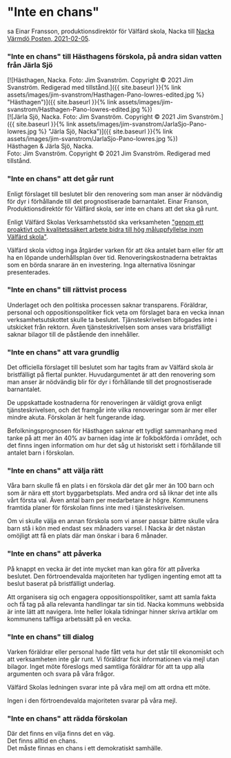 # "Inte en chans"

sa Einar Fransson, produktionsdirektör för Välfärd skola, Nacka
till [Nacka Värmdö Posten, 2021-02-05](https://www.nvp.se/Nacka/Nacka/hasthagens-forskola-foreslas-laggas-ned).

### "Inte en chans" till Hästhagens förskola, på andra sidan vatten från Järla Sjö

[![Hästhagen, Nacka. Foto: Jim Svanström. Copyright &copy; 2021 Jim Svanström. Redigerad med tillstånd.]({{ site.baseurl }}{% link assets/images/jim-svanstrom/Hasthagen-Pano-lowres-edited.jpg %} "Hästhagen")]({{ site.baseurl }}{% link assets/images/jim-svanstrom/Hasthagen-Pano-lowres-edited.jpg %})  
[![Järla Sjö, Nacka. Foto: Jim Svanström. Copyright &copy; 2021 Jim Svanström.]({{ site.baseurl }}{% link assets/images/jim-svanstrom/JarlaSjo-Pano-lowres.jpg %} "Järla Sjö, Nacka")]({{ site.baseurl }}{% link assets/images/jim-svanstrom/JarlaSjo-Pano-lowres.jpg %})  
Hästhagen & Järla Sjö, Nacka.  
Foto: Jim Svanström. Copyright &copy; 2021 Jim Svanström. Redigerad med tillstånd.

### "Inte en chans" att det går runt

Enligt förslaget till beslutet blir den renovering som man anser är nödvändig för dyr i förhållande till det prognostiserade barnantalet. Einar Franson, Produktionsdirektör för Välfärd skola, ser inte en chans att det ska gå runt. 

Enligt Välfärd Skolas Verksamhetsstöd ska verksamheten ["genom ett proaktivt och kvalitetssäkert arbete bidra till hög måluppfyllelse inom Välfärd skola"](https://www.nacka.se/medarbetare/enheter/valfard-skola-verksamhetsstod/om-enheten/).

Välfärd skola vidtog inga åtgärder varken för att öka antalet barn eller för att ha en löpande underhållsplan över tid. Renoveringskostnaderna betraktas som en börda snarare än en investering. Inga alternativa lösningar presenterades.


### "Inte en chans" till rättvist process

Underlaget och den politiska processen saknar transparens. Föräldrar, personal och oppositionspolitiker fick veta om förslaget bara en vecka innan verksamhetsutskottet skulle ta beslutet. Tjänsteskrivelsen bifogades inte i utskicket från rektorn. Även tjänsteskrivelsen som anses vara bristfälligt saknar bilagor till de påstående den innehåller. 


### "Inte en chans" att vara grundlig

Det officiella förslaget till beslutet som har tagits fram av Välfärd skola är bristfälligt på flertal punkter. Huvudargumentet är att den renovering som man anser är nödvändig blir för dyr i förhållande till det prognostiserade barnantalet.

De uppskattade kostnaderna för renoveringen är väldigt grova enligt tjänsteskrivelsen, och det framgår inte vilka renoveringar som är mer eller mindre akuta. Förskolan är helt fungerande idag. 

Befolkningsprognosen för Hästhagen saknar ett tydligt sammanhang med tanke på att mer än 40% av barnen idag inte är folkbokförda i området, och det finns ingen information om hur det såg ut historiskt sett i förhållande till antalet barn i förskolan.


### "Inte en chans" att välja rätt

Våra barn skulle få en plats i en förskola där det går mer än 100 barn och som är nära ett stort byggarbetsplats. Med andra ord så liknar det inte alls vårt första val. Även antal barn per medarbetare är högre. Kommunens framtida planer för förskolan finns inte med i tjänsteskrivelsen.

Om vi skulle välja en annan förskola som vi anser passar bättre skulle våra barn stå i kön med endast sex månaders varsel. I Nacka är det nästan omöjligt att få en plats där man önskar i bara 6 månader. 


### "Inte en chans" att påverka

På knappt en vecka är det inte mycket man kan göra för att påverka beslutet. Den förtroendevalda majoriteten har tydligen ingenting emot att ta beslut baserat på bristfälligt underlag.

Att organisera sig och engagera oppositionspolitiker, samt att samla fakta och få tag på alla relevanta handlingar tar sin tid. Nacka kommuns webbsida är inte lätt att navigera. Inte heller lokala tidningar hinner skriva artiklar om kommunens taffliga arbetssätt på en vecka. 


### "Inte en chans" till dialog

Varken föräldrar eller personal hade fått veta hur det står till ekonomiskt och att verksamheten inte går runt. Vi föräldrar fick informationen via mejl utan bilagor. Inget möte föreslogs med samtliga föräldrar för att ta upp alla argumenten och svara på våra frågor. 

Välfärd Skolas ledningen svarar inte på våra mejl om att ordna ett möte.

Ingen i den förtroendevalda majoriteten svarar på våra mejl. 


### "Inte en chans" att rädda förskolan

Där det finns en vilja finns det en väg.  
Det finns alltid en chans.  
Det måste finnas en chans i ett demokratiskt samhälle.
